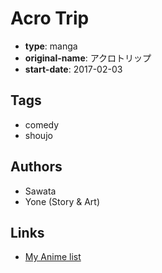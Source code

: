 # Acro Trip

-   **type**: manga
-   **original-name**: アクロトリップ
-   **start-date**: 2017-02-03

## Tags

-   comedy
-   shoujo

## Authors

-   Sawata
-   Yone (Story & Art)

## Links

-   [My Anime list](https://myanimelist.net/manga/114066/Acro_Trip)
